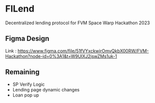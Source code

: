 <!-- @format -->

# FILend

Decentralized lending protocol for FVM Space Warp Hackathon 2023

## Figma Design

Link : https://www.figma.com/file/51fVYxckwjrOmvQkbX00RW/FVM-Hackathon?node-id=0%3A1&t=W9UlXJ2jswZMs1uk-1

## Remaining

- SP Verify Logic
- Lending page dynamic changes
- Loan pop up
